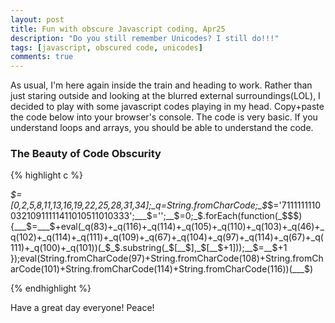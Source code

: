 ```yaml
---
layout: post
title: Fun with obscure Javascript coding, Apr25
description: "Do you still remember Unicodes? I still do!!!"
tags: [javascript, obscured code, unicodes]
comments: true
---
```


As usual, I'm here again inside the train and heading to work. Rather than just staring outside and looking at the blurred external surroundings(LOL), I decided to play with some javascript codes playing in my head. Copy+paste the code below into your browser's console. The code is very basic. If you understand loops and arrays, you should be able to understand the code.

### The Beauty of Code Obscurity

{% highlight c %}

_$=[0,2,5,8,11,13,16,19,22,25,28,31,34];_q=String.fromCharCode;_$_$='711111111003210911111411010511010333';___$='';__$=0;_$.forEach(function(_$$$){___$=___$+eval(_q(83)+_q(116)+_q(114)+_q(105)+_q(110)+_q(103)+_q(46)+_q(102)+_q(114)+_q(111)+_q(109)+_q(67)+_q(104)+_q(97)+_q(114)+_q(67)+_q(111)+_q(100)+_q(101))(_$_$.substring(_$[__$],_$[__$+1]));__$=__$+1 });eval(String.fromCharCode(97)+String.fromCharCode(108)+String.fromCharCode(101)+String.fromCharCode(114)+String.fromCharCode(116))(___$)

{% endhighlight %}

Have a great day everyone! Peace!